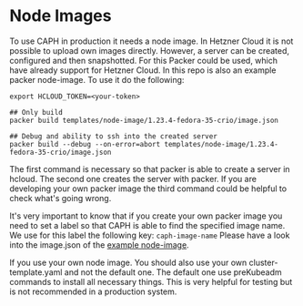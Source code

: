# Node Images

To use CAPH in production it needs a node image. In Hetzner Cloud it is not possible to upload own images directly. However, a server can be created, configured and then snapshotted. 
For this Packer could be used, which have already support for Hetzner Cloud.
In this repo is also an example packer node-image. To use it do the following:
```shell
export HCLOUD_TOKEN=<your-token>

## Only build
packer build templates/node-image/1.23.4-fedora-35-crio/image.json

## Debug and ability to ssh into the created server
packer build --debug --on-error=abort templates/node-image/1.23.4-fedora-35-crio/image.json
```

The first command is necessary so that packer is able to create a server in hcloud.
The second one creates the server with packer. If you are developing your own packer image the third command could be helpful to check what's going wrong. 

It's very important to know that if you create your own packer image you need to set a label so that CAPH is able to find the specified image name. We use for this label the following key: `caph-image-name`
Please have a look into the image.json of the [example node-image](/templates/node-image/1.23.4-fedora-35-crio/image.json).

If you use your own node image. You should also use your own cluster-template.yaml and not the default one. The default one use preKubeadm commands to install all necessary things. This is very helpful for testing but is not recommended in a production system.